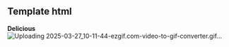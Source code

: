 ## Template html
**Delicious**
![Uploading 2025-03-27_10-11-44-ezgif.com-video-to-gif-converter.gif…]()
